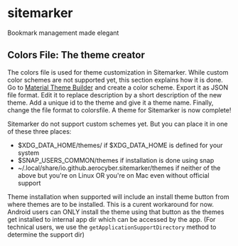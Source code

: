 # sitemarker

Bookmark management made elegant

## Colors File: The theme creator

The colors file is used for theme customization in Sitemarker. While custom color schemes are not supported yet, this section explains how it is done.
Go to [Material Theme Builder](https://material-foundation.github.io/material-theme-builder/) and create a color scheme.
Export it as JSON file format. Edit it to replace description by a short description of the new theme.
Add a unique id to the theme and give it a theme name. Finally, change the file format to colorsfile.
A theme for Sitemarker is now complete!

Sitemarker do not support custom schemes yet. But you can place it in one of these three places:
  - $XDG_DATA_HOME/themes/ if $XDG_DATA_HOME is defined for your system
  - $SNAP_USERS_COMMON/themes if installation is done using snap
  - ~/.local/share/io.github.aerocyber.sitemarker/themes if neither of the above but you're on Linux OR you're on Mac even without official support

 Theme installation when supported will include an install theme button from where themes are to be installed.
 This is a curent workaround for now. Android users can ONLY install the theme using that button as the themes
 get installed to internal app dir which can be accessed by the app. (For technical users, we use the `getApplicationSupportDirectory` method to determine the support dir)

